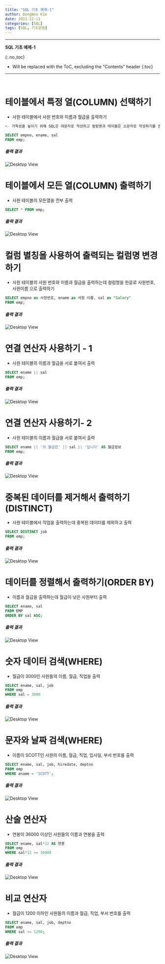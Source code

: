 ```yaml
---
title: "SQL 기초 예제-1"
author: DongWoo Kim
date: 2021-12-11
categories: [SQL]
tags: [SQL, 기초문법]
---
```


---
**SQL 기초 예제-1**

{:.no_toc}

* Will be replaced with the ToC, excluding the "Contents" header
{:toc}
---


<br/>

# **테이블에서 특정 열(COLUMN) 선택하기**
- 사원 테이블에서 사원 번호와 이름과 월급을 출력하기

```sql
<- 가독성을 높이기 위해 SQL은 대문자로 작성하고 컬럼명과 테이블은 소문자로 작성하기를 권한다.->

SELECT empno, ename, sal 
FROM emp;

```

##### 출력 결과

![Desktop View](/assets/img/sqlimg/1.jpg)

# **테이블에서 모든 열(COLUMN) 출력하기**
- 사원 테이블의 모든열을 전부 출력

```sql
SELECT * FROM emp;
```

##### 출력 결과

![Desktop View](/assets/img/sqlimg/2.jpg)

# **컬럼 별칭을 사용하여 출력되는 컬럼명 변경하기**
- 사원 테이블의 사원 번호와 이름과 월급을 출력하는데 컬럼명을 한글로 사원번호, 사원이름 으로 출력하기

```sql
SELECT empno as 사원번호, ename as 사원 이름, sal as "Salary"
FROM emp;
```

##### 출력 결과

![Desktop View](/assets/img/sqlimg/3.jpg)

# **연결 연산자 사용하기 - 1**
- 사원 테이블의 이름과 월급을 서로 붙여서 출력

```sql
SELECT ename || sal 
FROM emp;
```

##### 출력 결과

![Desktop View](/assets/img/sqlimg/4.jpg)

# **연결 연산자 사용하기- 2**
- 사원 테이블의 이름과 월급을 서로 붙여서 출력

```sql
SELECT ename || '의 월급은' || sal || '입니다' AS 월급정보
FROM emp;
```
##### 출력 결과

![Desktop View](/assets/img/sqlimg/5.jpg)

# **중복된 데이터를 제거해서 출력하기(DISTINCT)**
- 사원 테이블에서 직업을 출력하는데 중복된 데이터를 제외하고 출력

```sql
SELECT DISTINCT job
FROM emp;
```
##### 출력 결과

![Desktop View](/assets/img/sqlimg/6.jpg)


# **데이터를 정렬해서 출력하기(ORDER BY)**
- 이름과 월급을 출력하는데 월급이 낮은 사원부터 출력

```sql
SELECT ename, sal
FROM EMP
ORDER BY sal ASC; 
```
##### 출력 결과

![Desktop View](/assets/img/sqlimg/6.jpg)

# **숫자 데이터 검색(WHERE)**
- 월급이 3000인 사원들의 이름, 월급, 직업을 출력

```sql
SELECT ename, sal, job
FROM emp 
WHERE sal = 3000
```
##### 출력 결과

![Desktop View](/assets/img/sqlimg/7.jpg)

# **문자와 날짜 검색(WHERE)**
- 이름이 SCOTT인 사원의 이름, 월급, 직업, 입사일, 부서 번호를 출력

```sql
SELECT ename, sal, job, hiredate, deptno
FROM emp
WHERE ename = 'SCOTT';
```

##### 출력 결과

![Desktop View](/assets/img/sqlimg/8.jpg)


# **산술 연산자**
- 연봉이 36000 이상인 사원들의 이름과 연봉을 출력

```sql
SELECT ename, sal*12 AS 연봉
FROM emp
WHERE sal*12 >= 36000
```

##### 출력 결과

![Desktop View](/assets/img/sqlimg/9.jpg)



# **비교 연산자**
- 월급이 1200 이하인 사원들의 이름과 월급, 직업, 부서 번호를 출력

```sql
SELECT ename, sal, job, deptno
FROM emp
WHERE sal <= 1200;
```

##### 출력 결과

![Desktop View](/assets/img/sqlimg/10.jpg)